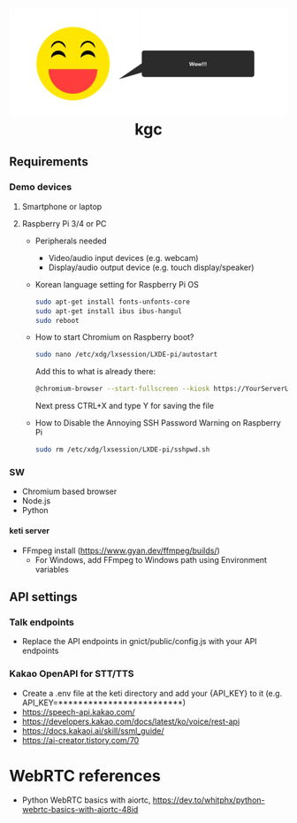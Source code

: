 <h1 align="center">
  <img src="icon.png"><br/>kgc
</h1>

## Requirements
### Demo devices
1. Smartphone or laptop

2. Raspberry Pi 3/4 or PC
    - Peripherals needed
        - Video/audio input devices (e.g. webcam)
        - Display/audio output device (e.g. touch display/speaker)
    -  Korean language setting for Raspberry Pi OS
        ```bash
        sudo apt-get install fonts-unfonts-core
        sudo apt-get install ibus ibus-hangul
        sudo reboot
        ```
    -  How to start Chromium on Raspberry boot?
        ```bash
        sudo nano /etc/xdg/lxsession/LXDE-pi/autostart
        ```
        Add this to what is already there:
        ```bash
        @chromium-browser --start-fullscreen --kiosk https://YourServerURL.com
        ```
        Next press CTRL+X and type Y for saving the file

    - How to Disable the Annoying SSH Password Warning on Raspberry Pi
        ```bash
        sudo rm /etc/xdg/lxsession/LXDE-pi/sshpwd.sh
        ```



### SW
- Chromium based browser
- Node.js
- Python

#### keti server
- FFmpeg install (https://www.gyan.dev/ffmpeg/builds/)
    -  For Windows, add FFmpeg to Windows path using Environment variables

## API settings
### Talk endpoints
- Replace the API endpoints in gnict/public/config.js with your API endpoints

### Kakao OpenAPI for STT/TTS
- Create a .env file at the keti directory and add your {API_KEY} to it (e.g. API_KEY=*************************)
- https://speech-api.kakao.com/
- https://developers.kakao.com/docs/latest/ko/voice/rest-api
- https://docs.kakaoi.ai/skill/ssml_guide/
- https://ai-creator.tistory.com/70


# WebRTC references

- Python WebRTC basics with aiortc, https://dev.to/whitphx/python-webrtc-basics-with-aiortc-48id
<!-- - Building a WebRTC video broadcast using Javascript, https://gabrieltanner.org/blog/webrtc-video-broadcast
- WebRTC tutorial, https://www.youtube.com/watch?v=QJMM758oCYk&list=PLayYqdnyegt0qX8EfEGExxZF3DxkyA1Dj -->
